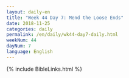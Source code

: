 ```yaml
---
layout: daily-en
title: "Week 44 Day 7: Mend the Loose Ends"
date: 2018-11-25 
categories: daily
permalink: /en/daily/wk44-day7-daily.html
weekNum: 44
dayNum: 7
language: English
---
```

{% include BibleLinks.html %} 
